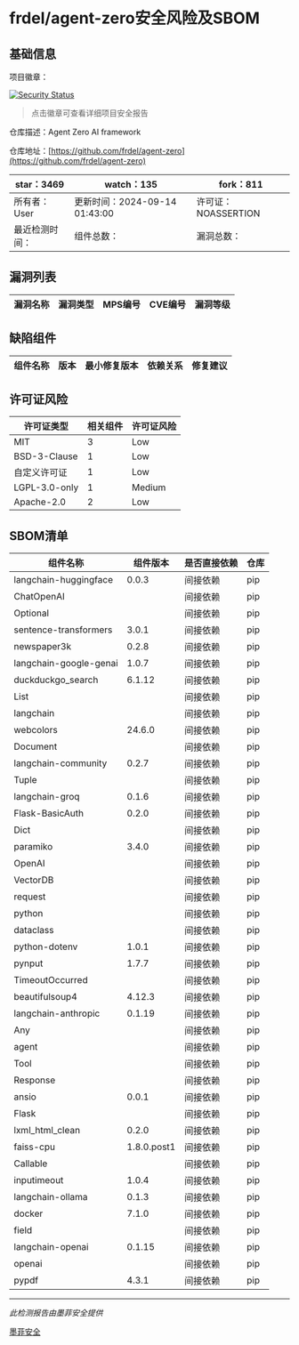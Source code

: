 # frdel/agent-zero安全风险及SBOM

## 基础信息

项目徽章：

[![Security Status](https://www.murphysec.com/platform3/v31/badge/1835386280681586688.svg)](https://www.murphysec.com/console/report/1835386280434122752/1835386280681586688)

> 点击徽章可查看详细项目安全报告

仓库描述：Agent Zero AI framework

仓库地址：[https://github.com/frdel/agent-zero](https://github.com/frdel/agent-zero)

| star：3469 | watch：135 | fork：811 |
| ----------- | -------------- | ------------ |
| 所有者：User | 更新时间：2024-09-14 01:43:00 | 许可证：NOASSERTION |
| 最近检测时间： | 组件总数： | 漏洞总数： |




## 漏洞列表

| 漏洞名称 | 漏洞类型 | MPS编号 | CVE编号 | 漏洞等级 |
| ------- | ------ | ------- | ------ | ----- |





## 缺陷组件

| 组件名称 | 版本 | 最小修复版本 | 依赖关系 | 修复建议 |
| -------- | ---- | ------------ | -------- | -------- |





## 许可证风险

| 许可证类型 | 相关组件 | 许可证风险 |
| ---------- | -------- | ---------- |
|MIT|3|Low|
|BSD-3-Clause|1|Low|
|自定义许可证|1|Low|
|LGPL-3.0-only|1|Medium|
|Apache-2.0|2|Low|




## SBOM清单

| 组件名称 | 组件版本 | 是否直接依赖 | 仓库 |
| -------- | -------- | ------------ | ---- |
|langchain-huggingface|0.0.3|间接依赖|pip|
|ChatOpenAI||间接依赖|pip|
|Optional||间接依赖|pip|
|sentence-transformers|3.0.1|间接依赖|pip|
|newspaper3k|0.2.8|间接依赖|pip|
|langchain-google-genai|1.0.7|间接依赖|pip|
|duckduckgo_search|6.1.12|间接依赖|pip|
|List||间接依赖|pip|
|langchain||间接依赖|pip|
|webcolors|24.6.0|间接依赖|pip|
|Document||间接依赖|pip|
|langchain-community|0.2.7|间接依赖|pip|
|Tuple||间接依赖|pip|
|langchain-groq|0.1.6|间接依赖|pip|
|Flask-BasicAuth|0.2.0|间接依赖|pip|
|Dict||间接依赖|pip|
|paramiko|3.4.0|间接依赖|pip|
|OpenAI||间接依赖|pip|
|VectorDB||间接依赖|pip|
|request||间接依赖|pip|
|python||间接依赖|pip|
|dataclass||间接依赖|pip|
|python-dotenv|1.0.1|间接依赖|pip|
|pynput|1.7.7|间接依赖|pip|
|TimeoutOccurred||间接依赖|pip|
|beautifulsoup4|4.12.3|间接依赖|pip|
|langchain-anthropic|0.1.19|间接依赖|pip|
|Any||间接依赖|pip|
|agent||间接依赖|pip|
|Tool||间接依赖|pip|
|Response||间接依赖|pip|
|ansio|0.0.1|间接依赖|pip|
|Flask||间接依赖|pip|
|lxml_html_clean|0.2.0|间接依赖|pip|
|faiss-cpu|1.8.0.post1|间接依赖|pip|
|Callable||间接依赖|pip|
|inputimeout|1.0.4|间接依赖|pip|
|langchain-ollama|0.1.3|间接依赖|pip|
|docker|7.1.0|间接依赖|pip|
|field||间接依赖|pip|
|langchain-openai|0.1.15|间接依赖|pip|
|openai||间接依赖|pip|
|pypdf|4.3.1|间接依赖|pip|


------

*此检测报告由墨菲安全提供*

[墨菲安全](www.murphysec.com)